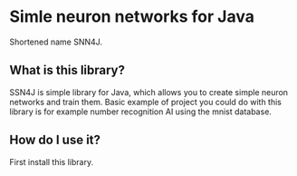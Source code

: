 # Simle neuron networks for Java
Shortened name SNN4J.

## What is this library?
SSN4J is simple library for Java, which allows you to create simple neuron networks and train them. Basic example of project you could do with this library is for example number recognition AI using the mnist database.

## How do I use it?
First install this library.

   
